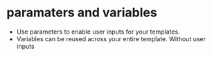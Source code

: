 # paramaters and variables

- Use parameters to enable user inputs for your templates.
- Variables can be reused across your entire template. Without user inputs
